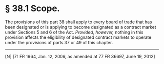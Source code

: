# § 38.1   Scope.

The provisions of this part 38 shall apply to every board of trade that has been designated or is applying to become designated as a contract market under Sections 5 and 6 of the Act. *Provided, however,* nothing in this provision affects the eligibility of designated contract markets to operate under the provisions of parts 37 or 49 of this chapter.



---

[N] [71 FR 1964, Jan. 12, 2006, as amended at 77 FR 36697, June 19, 2012]




